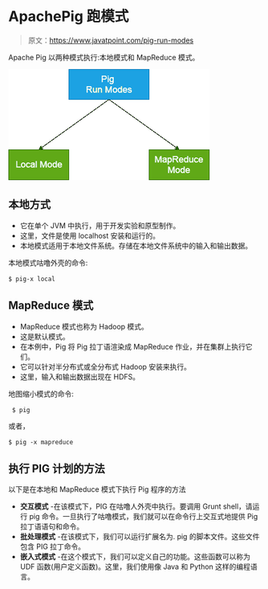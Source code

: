 # ApachePig 跑模式

> 原文：<https://www.javatpoint.com/pig-run-modes>

Apache Pig 以两种模式执行:本地模式和 MapReduce 模式。

![Apache Pig Run Modes](img/c6613c145c9fda11cb1e55c5a070f2ea.png)

## 本地方式

*   它在单个 JVM 中执行，用于开发实验和原型制作。
*   这里，文件是使用 localhost 安装和运行的。
*   本地模式适用于本地文件系统。存储在本地文件系统中的输入和输出数据。

本地模式咕噜外壳的命令:

```
$ pig-x local  

```

## MapReduce 模式

*   MapReduce 模式也称为 Hadoop 模式。
*   这是默认模式。
*   在本例中，Pig 将 Pig 拉丁语渲染成 MapReduce 作业，并在集群上执行它们。
*   它可以针对半分布式或全分布式 Hadoop 安装来执行。
*   这里，输入和输出数据出现在 HDFS。

地图缩小模式的命令:

```
 $ pig  

```

或者，

```
$ pig -x mapreduce

```

## 执行 PIG 计划的方法

以下是在本地和 MapReduce 模式下执行 Pig 程序的方法

*   **交互模式** -在该模式下，PIG 在咕噜人外壳中执行。要调用 Grunt shell，请运行 pig 命令。一旦执行了咕噜模式，我们就可以在命令行上交互式地提供 Pig 拉丁语语句和命令。
*   **批处理模式** -在该模式下，我们可以运行扩展名为. pig 的脚本文件。这些文件包含 PIG 拉丁命令。
*   **嵌入式模式** -在这个模式下，我们可以定义自己的功能。这些函数可以称为 UDF 函数(用户定义函数)。这里，我们使用像 Java 和 Python 这样的编程语言。